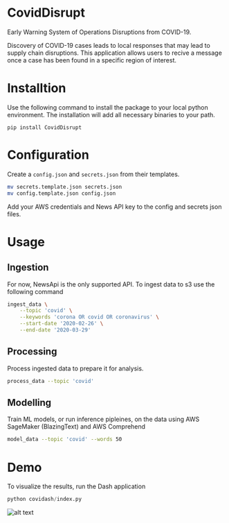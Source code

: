 # CovidDisrupt
Early Warning System of Operations Disruptions from COVID-19.

Discovery of COVID-19 cases leads to local responses that may lead to supply chain disruptions. This application allows users to recive a message once a case has been found in a specific region of interest.

# Installtion
Use the following command to install the package to your local python environment. The installation will add all necessary binaries to your path.

`pip install CovidDisrupt`

# Configuration
Create a `config.json` and `secrets.json` from their templates.
```bash
mv secrets.template.json secrets.json
mv config.template.json config.json
```
Add your AWS credentials and News API key to the config and secrets json files.


# Usage
## Ingestion
For now, NewsApi is the only supported API. To ingest data to s3 use the following command
```bash
ingest_data \
    --topic 'covid' \
    --keywords 'corona OR covid OR coronavirus' \
    --start-date '2020-02-26' \
    --end-date '2020-03-29'
```
## Processing
Process ingested data to prepare it for analysis.
```bash
process_data --topic 'covid'
```
## Modelling
Train ML models, or run inference pipleines, on the data using AWS SageMaker (BlazingText) and AWS Comprehend
```bash
model_data --topic 'covid' --words 50
```
# Demo
To visualize the results, run the Dash application
```python
python covidash/index.py
```
![alt text](https://github.com/mleila/CovidDisrupt/blob/master/assets/giffs/dash_example.gif)

